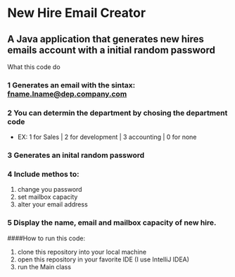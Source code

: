 # New Hire Email Creator 

## A Java application that generates new hires emails account with a initial random password 

What this code do 

### 1 Generates an email with the sintax: fname.lname@dep.company.com
### 2 You can determin the department by chosing the department code 
  - EX: 1 for Sales | 2 for development | 3 accounting | 0 for none 
### 3 Generates an inital random password 
### 4 Include methos to:
 1. change you password
 2. set mailbox capacity 
 3. alter your email address
### 5 Display the name, email and mailbox capacity of new hire. 

####How to run this code: 

1. clone this repository into your local machine 
2. open this repository in your favorite IDE (I use IntelliJ IDEA)
3. run the Main class 
